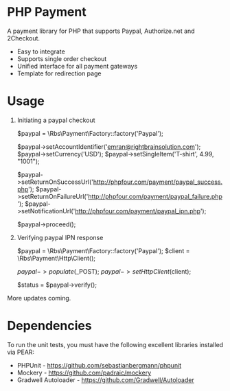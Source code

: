 PHP Payment
===========

A payment library for PHP that supports Paypal, Authorize.net and 2Checkout.

* Easy to integrate
* Supports single order checkout
* Unified interface for all payment gateways
* Template for redirection page

Usage
=====

1. Initiating a paypal checkout

    $paypal = \Rbs\Payment\Factory::factory('Paypal');

    $paypal->setAccountIdentifier('emran@rightbrainsolution.com');
    $paypal->setCurrency('USD');
    $paypal->setSingleItem('T-shirt', 4.99, "1001");

    $paypal->setReturnOnSuccessUrl('http://phpfour.com/payment/paypal_success.php');
    $paypal->setReturnOnFailureUrl('http://phpfour.com/payment/paypal_failure.php');
    $paypal->setNotificationUrl('http://phpfour.com/payment/paypal_ipn.php');

    $paypal->proceed();

2. Verifying paypal IPN response

    $paypal = \Rbs\Payment\Factory::factory('Paypal');
    $client = \Rbs\Payment\Http\Client();

    $paypal->populate($_POST);
    $paypal->setHttpClient($client);

    $status = $paypal->verify();

More updates coming.

Dependencies
============

To run the unit tests, you must have the following excellent libraries installed via PEAR:

* PHPUnit - https://github.com/sebastianbergmann/phpunit
* Mockery - https://github.com/padraic/mockery
* Gradwell Autoloader - https://github.com/Gradwell/Autoloader